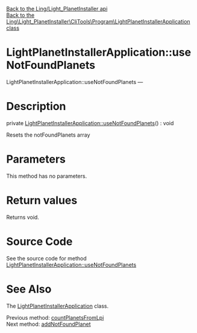 [Back to the Ling/Light_PlanetInstaller api](https://github.com/lingtalfi/Light_PlanetInstaller/blob/master/doc/api/Ling/Light_PlanetInstaller.md)<br>
[Back to the Ling\Light_PlanetInstaller\CliTools\Program\LightPlanetInstallerApplication class](https://github.com/lingtalfi/Light_PlanetInstaller/blob/master/doc/api/Ling/Light_PlanetInstaller/CliTools/Program/LightPlanetInstallerApplication.md)


LightPlanetInstallerApplication::useNotFoundPlanets
================



LightPlanetInstallerApplication::useNotFoundPlanets — 




Description
================


private [LightPlanetInstallerApplication::useNotFoundPlanets](https://github.com/lingtalfi/Light_PlanetInstaller/blob/master/doc/api/Ling/Light_PlanetInstaller/CliTools/Program/LightPlanetInstallerApplication/useNotFoundPlanets.md)() : void




Resets the notFoundPlanets array




Parameters
================

This method has no parameters.


Return values
================

Returns void.








Source Code
===========
See the source code for method [LightPlanetInstallerApplication::useNotFoundPlanets](https://github.com/lingtalfi/Light_PlanetInstaller/blob/master/CliTools/Program/LightPlanetInstallerApplication.php#L723-L726)


See Also
================

The [LightPlanetInstallerApplication](https://github.com/lingtalfi/Light_PlanetInstaller/blob/master/doc/api/Ling/Light_PlanetInstaller/CliTools/Program/LightPlanetInstallerApplication.md) class.

Previous method: [countPlanetsFromLpi](https://github.com/lingtalfi/Light_PlanetInstaller/blob/master/doc/api/Ling/Light_PlanetInstaller/CliTools/Program/LightPlanetInstallerApplication/countPlanetsFromLpi.md)<br>Next method: [addNotFoundPlanet](https://github.com/lingtalfi/Light_PlanetInstaller/blob/master/doc/api/Ling/Light_PlanetInstaller/CliTools/Program/LightPlanetInstallerApplication/addNotFoundPlanet.md)<br>

